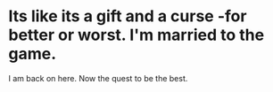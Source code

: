 # Its like its a gift and a curse -for better or worst.  I'm married to the game.
I am back on here. Now the quest to be the best.
